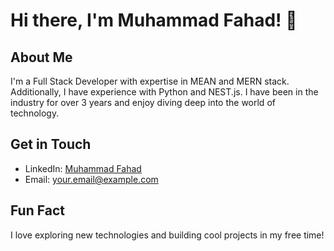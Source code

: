 # Hi there, I'm Muhammad Fahad! 👋

## About Me
I'm a Full Stack Developer with expertise in MEAN and MERN stack. Additionally, I have experience with Python and NEST.js. I have been in the industry for over 3 years and enjoy diving deep into the world of technology.

## Get in Touch
- LinkedIn: [Muhammad Fahad](https://www.linkedin.com/in/muhammad-fahad-bin-sajjad)
- Email: your.email@example.com

## Fun Fact
I love exploring new technologies and building cool projects in my free time!
